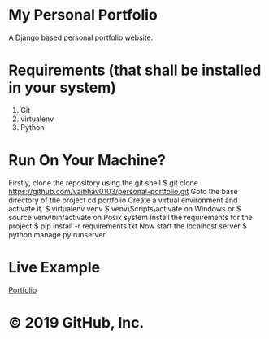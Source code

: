 # My Personal Portfolio
  A Django based personal portfolio website.

# Requirements (that shall be installed in your system)
  1. Git
  2. virtualenv
  3. Python

# Run On Your Machine?
  Firstly, clone the repository using the git shell 
  $ git clone https://github.com/vaibhav0103/personal-portfolio.git 
  Goto the base directory of the project 
  cd portfolio 
  Create a virtual environment and activate it. 
  $ virtualenv venv 
  $ venv\Scripts\activate on Windows or $ source venv/bin/activate on Posix system 
  Install the requirements for the project 
  $ pip install -r requirements.txt 
  Now start the localhost server
  $ python manage.py runserver 

# Live Example
   [Portfolio](http://msgc320.pythonanywhere.com/)


# © 2019 GitHub, Inc.
